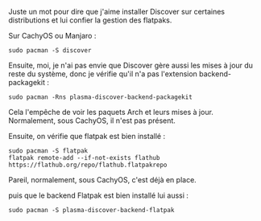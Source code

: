 Juste un mot pour dire que j'aime installer Discover sur certaines distributions et lui confier la gestion des flatpaks.

Sur CachyOS ou Manjaro :
```
sudo pacman -S discover
```

Ensuite, moi, je n'ai pas envie que Discover gère aussi les mises à jour du reste du système, donc je vérifie qu'il n'a pas l'extension backend-packagekit :

```
sudo pacman -Rns plasma-discover-backend-packagekit
```
Cela l'empêche de voir les paquets Arch et leurs mises à jour. Normalement, sous CachyOS, il n'est pas présent.

Ensuite, on vérifie que flatpak est bien installé :
```
sudo pacman -S flatpak
flatpak remote-add --if-not-exists flathub https://flathub.org/repo/flathub.flatpakrepo
```
Pareil, normalement, sous CachyOS, c'est déjà en place.


puis que le backend Flatpak est bien installé lui aussi :
```
sudo pacman -S plasma-discover-backend-flatpak
```
